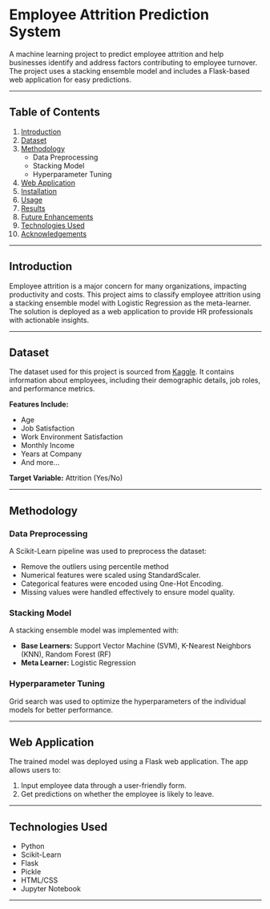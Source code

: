 # Employee Attrition Prediction System

A machine learning project to predict employee attrition and help businesses identify and address factors contributing to employee turnover. The project uses a stacking ensemble model and includes a Flask-based web application for easy predictions.

---

## Table of Contents
1. [Introduction](#introduction)
2. [Dataset](#dataset)
3. [Methodology](#methodology)
   - Data Preprocessing
   - Stacking Model
   - Hyperparameter Tuning
4. [Web Application](#web-application)
5. [Installation](#installation)
6. [Usage](#usage)
7. [Results](#results)
8. [Future Enhancements](#future-enhancements)
9. [Technologies Used](#technologies-used)
10. [Acknowledgements](#acknowledgements)

---

## Introduction
Employee attrition is a major concern for many organizations, impacting productivity and costs. This project aims to classify employee attrition using a stacking ensemble model with Logistic Regression as the meta-learner. The solution is deployed as a web application to provide HR professionals with actionable insights.

---

## Dataset
The dataset used for this project is sourced from [Kaggle](https://www.kaggle.com/datasets/jash312/hr-employee-attrition-datasets?select=HR+Employee+data.csv). It contains information about employees, including their demographic details, job roles, and performance metrics.

**Features Include:**
- Age
- Job Satisfaction
- Work Environment Satisfaction
- Monthly Income
- Years at Company
- And more...

**Target Variable:** Attrition (Yes/No)

---

## Methodology

### Data Preprocessing
A Scikit-Learn pipeline was used to preprocess the dataset:
- Remove the outliers using percentile method 
- Numerical features were scaled using StandardScaler.
- Categorical features were encoded using One-Hot Encoding.
- Missing values were handled effectively to ensure model quality.

### Stacking Model
A stacking ensemble model was implemented with:
- **Base Learners:** Support Vector Machine (SVM), K-Nearest Neighbors (KNN), Random Forest (RF)
- **Meta Learner:** Logistic Regression

### Hyperparameter Tuning
Grid search was used to optimize the hyperparameters of the individual models for better performance.

---

## Web Application
The trained model was deployed using a Flask web application. The app allows users to:
1. Input employee data through a user-friendly form.
2. Get predictions on whether the employee is likely to leave.

---

## Technologies Used
- Python
- Scikit-Learn
- Flask
- Pickle
- HTML/CSS
- Jupyter Notebook

---
